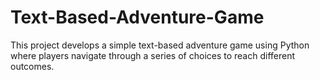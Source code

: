 # Text-Based-Adventure-Game
This project develops a simple text-based adventure game using Python where players navigate through a series of choices to reach different outcomes.
